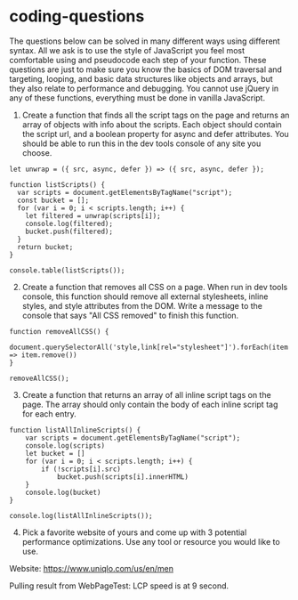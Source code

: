 # coding-questions

The questions below can be solved in many different ways using different syntax. All we ask is to use the style of JavaScript you feel most comfortable using and pseudocode each step of your function. These questions are just to make sure you know the basics of DOM traversal and targeting, looping, and basic data structures like objects and arrays, but they also relate to performance and debugging. You cannot use jQuery in any of these functions, everything must be done in vanilla JavaScript.

1. Create a function that finds all the script tags on the page and returns an array of objects with info about the scripts. Each object should contain the script url, and a boolean property for async and defer attributes. You should be able to run this in the dev tools console of any site you choose.
```
let unwrap = ({ src, async, defer }) => ({ src, async, defer });

function listScripts() {
  var scripts = document.getElementsByTagName("script");
  const bucket = [];
  for (var i = 0; i < scripts.length; i++) {
    let filtered = unwrap(scripts[i]);
    console.log(filtered);
    bucket.push(filtered);
  }
  return bucket;
}

console.table(listScripts());

```

2. Create a function that removes all CSS on a page. When run in dev tools console, this function should remove all external stylesheets, inline styles, and style attributes from the DOM. Write a message to the console that says "All CSS removed" to finish this function.

```
function removeAllCSS() {
    document.querySelectorAll('style,link[rel="stylesheet"]').forEach(item => item.remove())
}

removeAllCSS();

```
3. Create a function that returns an array of all inline script tags on the page. The array should only contain the body of each inline script tag for each entry.

```
function listAllInlineScripts() {
    var scripts = document.getElementsByTagName("script");
    console.log(scripts)
    let bucket = []
    for (var i = 0; i < scripts.length; i++) {
        if (!scripts[i].src)
            bucket.push(scripts[i].innerHTML)
    }
    console.log(bucket)
}

console.log(listAllInlineScripts());
```

4. Pick a favorite website of yours and come up with 3 potential performance optimizations. Use any tool or resource you would like to use.

Website: https://www.uniqlo.com/us/en/men

Pulling result from WebPageTest: LCP speed is at 9 second.